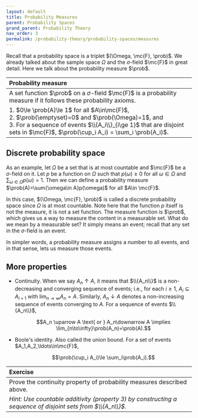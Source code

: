 ```yaml
---
layout: default
title: Probability Measures
parent: Probability Spaces
grand_parent: Probability Theory
nav_order: 3
permalink: /probability-theory/probability-spaces/measures
---
```


Recall that a probability space is a triplet $(\Omega, \mc{F}, \prob)$. We already talked about the sample space $\Omega$ and the $\sigma$-field $\mc{F}$ in great detail. Here we talk about the probability measure $\prob$.

| <span class="fs-4 text-green-100">Probability measure</span> |
|:---------------|
| A set function $\prob$ on a $\sigma$-field $\mc{F}$ is a probability measure if it follows these <span class="text-purple-000">probability axioms</span>. |
| 1. $0\le \prob(A)\le 1$ for all $A\in\mc{F}$,<br>2. $\prob(\emptyset)=0$ and $\prob(\Omega)=1$, and<br>3. For a sequence of events $\\{A_i\\}_{i\ge 1}$ that are disjoint sets in $\mc{F}$, $\prob(\cup_i A_i) = \sum_i \prob(A_i)$. |

## Discrete probability space
As an example, let $\Omega$ be a set that is at most countable and $\mc{F}$ be a $\sigma$-field on it. Let $p$ be a function on $\Omega$ such that $p(\omega)\ge 0$ for all $\omega\in\Omega$ and $\sum_{\omega\in\Omega}p(\omega)=1$. Then we can define a probability measure $\prob(A)=\sum{\omega\in A}p(\omega)$ for all $A\in \mc{F}$.

In this case, $(\Omega, \mc{F}, \prob)$ is called a <span class="text-purple-000">discrete probability space</span> since $\Omega$ is at most countable. Note here that the function $p$ itself is not the measure, it is not a set function. The measure function is $\prob$, which gives us a way to <span class="text-purple-000">measure the content in a measurable set</span>. What do we mean by a measurable set? It simply means an event; recall that any set in the $\sigma$-field is an event.

In simpler words, a probability measure assigns a number to all events, and in that sense, lets us measure those events.

## More properties
- <span class="text-purple-000">Continuity.</span> When we say $A_n\uparrow A$, it means that $\\{A_n\\}$ is a non-decreasing and converging sequence of events; i.e., for each $i\ge 1$, $A_i\subseteq A_{i+1}$ with $\lim_{n\to\infty}A_n=A$. Similarly, $A_n\downarrow A$ denotes a non-increasing sequence of events converging to $A$. For a sequence of events $\\{A_n\\}$,

    $$A_n \uparrow A \text{ or } A_n\downarrow A \implies \lim_{n\to\infty}\prob(A_n)=\prob(A).$$
- <span class="text-purple-000">Boole's identity.</span> Also called the <span class="text-purple-000">union bound</span>. For a set of events $A_1,A_2,\ldots\in\mc{F}$,

    $$\prob(\cup_i A_i)\le \sum_i\prob(A_i).$$

| <span class="fs-4 text-green-100">Exercise</span> |
|:---------------|
| Prove the continuity property of probability measures described above. |
| *<span class="text-purple-000">Hint:</span> Use countable additivity (property 3) by constructing a sequence of disjoint sets from $\\{A_n\\}$.* |
